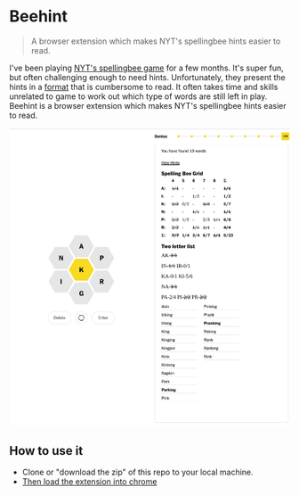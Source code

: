 # Beehint 

> A browser extension which makes NYT's spellingbee hints easier to read. 

I've been playing [NYT's spellingbee game](https://www.nytimes.com/puzzles/spelling-bee) for a few months. It's super fun, but often challenging enough to need hints. Unfortunately, they present the hints in a [format](https://www.nytimes.com/2022/11/25/crosswords/spelling-bee-forum.html) that is cumbersome to read. It often takes time and skills unrelated to game to work out which type of words are still left in play. Beehint is a browser extension which makes NYT's spellingbee hints easier to read.

![screenshot](./screenshot.png)

## How to use it

* Clone or "download the zip" of this repo to your local machine.
* [Then load the extension into chrome](https://www.instructables.com/How-to-Load-Unpacked-Extension-in-Chrome-Easy/)
